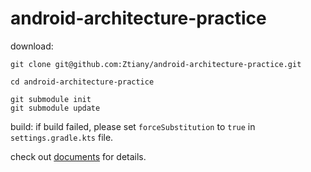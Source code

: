# android-architecture-practice

download:

```shell
git clone git@github.com:Ztiany/android-architecture-practice.git

cd android-architecture-practice

git submodule init
git submodule update
```

build: if build failed, please set `forceSubstitution` to `true` in `settings.gradle.kts` file.

check out [documents](./document) for details.
